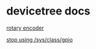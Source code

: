 devicetree docs
===============

[rotary encoder](https://git.kernel.org/pub/scm/linux/kernel/git/stable/linux.git/tree/Documentation/devicetree/bindings/input/rotary-encoder.txt?h=v4.9.334)


[stop using /sys/class/gpio ](https://www.thegoodpenguin.co.uk/blog/stop-using-sys-class-gpio-its-deprecated/)
